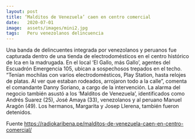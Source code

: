 ```yaml
---
layout: post
title: ‘Malditos de Venezuela’ caen en centro comercial
date:   2020-07-01
image:  assets/images/mini2.jpg
tags:   Peru venezolanos delincuencia
---
```




Una banda de delincuentes integrada por venezolanos y peruanos fue capturada dentro de una tienda de electrodomésticos en el centro histórico de Ica en la madrugada. En el local ‘El Gallo, más Gallo’, agentes del Escuadrón Emergencia 105, ubican a sospechosos trepados en el techo. “Tenían mochilas con varios electrodomésticos, Play Station, hasta relojes de platas. Al ver que estaban rodeados, arrojaron todo a la calle”, comenta el comandante Danny Soriano, a cargo de la intervención. La alarma del negocio también asustó a los ‘Malditos de Venezuela’, identificados como Andrés Suarez (25), José Amaya (33), venezolanos y al peruano Manuel Aragón (49). Los hermanos, Margarita y Josep Llerena, también fueron detenidos.


Fuente
https://radiokaribena.pe/malditos-de-venezuela-caen-en-centro-comercial/
